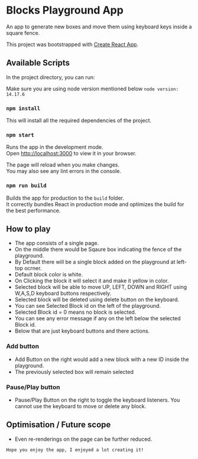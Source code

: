 # Blocks Playground App

An app to generate new boxes and move them using keyboard keys inside a square fence.

This project was bootstrapped with [Create React App](https://github.com/facebook/create-react-app).

## Available Scripts

In the project directory, you can run:

Make sure you are using node version mentioned below
`node version: 14.17.6`

### `npm install`

This will install all the required dependencies of the project.

### `npm start`

Runs the app in the development mode.\
Open [http://localhost:3000](http://localhost:3000) to view it in your browser.

The page will reload when you make changes.\
You may also see any lint errors in the console.

### `npm run build`

Builds the app for production to the `build` folder.\
It correctly bundles React in production mode and optimizes the build for the best performance.

## How to play

- The app consists of a single page.
- On the middle there would be Sqaure box indicating the fence of the playground.
- By Default there will be a single block added on the playground at left-top ocrner.
- Default block color is white.
- On Clicking the block it will select it and make it yellow in color.
- Selected block will be able to move UP, LEFT, DOWN and RIGHT using W,A,S,D keyboard buttons respectively.
- Selected block will be deleted using delete button on the keyboard.
- You can see Selected Block id on the left of the playground.
- Selected Block id = 0 means no block is selected. 
- You can see any error message if any on the left below the selected Block id.
- Below that are just keyboard buttons and there actions.

### Add button
- Add Button on the right would add a new block with a new ID inside the playground.
- The previously selected box will remain selected

### Pause/Play button
- Pause/Play Button on the right to toggle the keyboard listeners. You cannot use the keyboard to move or delete any block.

## Optimisation / Future scope
- Even re-renderings on the page can be further reduced.

`Hope you enjoy the app, I enjoyed a lot creating it!`
